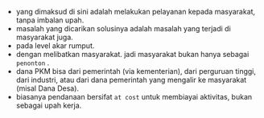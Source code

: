 - yang dimaksud di sini adalah melakukan pelayanan kepada masyarakat, tanpa imbalan upah.
- masalah yang dicarikan solusinya adalah masalah yang terjadi di masyarakat juga.
- pada level akar rumput.
- dengan melibatkan masyarakat. jadi masyarakat bukan hanya sebagai `penonton` .
- dana PKM bisa dari pemerintah (via kementerian), dari perguruan tinggi, dari industri, atau dari dana pemerintah yang mengalir ke masyarakat (misal Dana Desa).
- biasanya pendanaan bersifat `at cost` untuk membiayai aktivitas, bukan sebagai upah kerja.